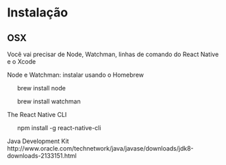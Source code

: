<h1>Instalação</h1>
<h2>OSX</h2>
<p> Você vai precisar de Node, Watchman, linhas de comando do React Native e o Xcode</p>
<p>Node e Watchman:
  instalar usando o Homebrew
<ul>brew install node</ul>
<ul>brew install watchman</ul>

<p>The React Native CLI
<ul>npm install -g react-native-cli</ul>

<p>Java Development Kit
  <a>http://www.oracle.com/technetwork/java/javase/downloads/jdk8-downloads-2133151.html</a>
